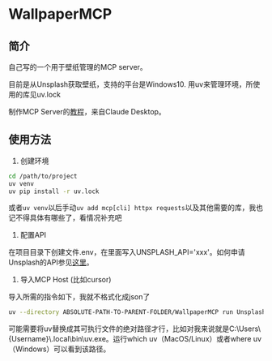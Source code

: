# WallpaperMCP

## 简介

自己写的一个用于壁纸管理的MCP server。

目前是从Unsplash获取壁纸，支持的平台是Windows10. 用uv来管理环境，所使用的库见uv.lock

制作MCP Server的[教程](https://modelcontextprotocol.io/quickstart/server#windows)，来自Claude Desktop。

## 使用方法

1. 创建环境

```bash
cd /path/to/project
uv venv
uv pip install -r uv.lock
```

或者`uv venv`以后手动`uv add mcp[cli] httpx requests`以及其他需要的库，我也记不得具体有哪些了，看情况补充吧

1. 配置API

在项目目录下创建文件.env，在里面写入UNSPLASH_API='xxx'。如何申请Unsplash的API参见[这里](https://unsplash.com/documentation#getting-started)。

1. 导入MCP Host (比如cursor)

导入所需的指令如下，我就不格式化成json了

```bash
uv --directory ABSOLUTE-PATH-TO-PARENT-FOLDER/WallpaperMCP run Unsplash.py
```

可能需要将uv替换成其可执行文件的绝对路径才行，比如对我来说就是C:\\Users\\{Username}\\.local\\bin\\uv.exe。运行which uv（MacOS/Linux）或者where uv（Windows）可以看到该路径。
